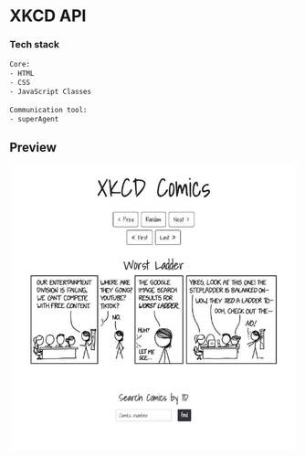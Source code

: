 # XKCD API





### Tech stack

```
Core:
- HTML
- CSS
- JavaScript Classes

Communication tool:
- superAgent
```


## Preview

<img src="/preview.jpeg" height="500" style="border-radius:10px;margin-bottom:1rem;" />
